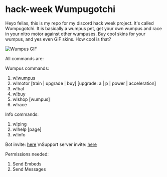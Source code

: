 # hack-week Wumpugotchi

Heyo fellas, this is my repo for my discord hack week project. It's called Wumpugotchi. It is basically a wumpus pet, get your own wumpus and race in your nitro motor against other wumpuses. Buy cool skins for your wumpus, and yes even GIF skins. How cool is that?

![Wumpus GIF](https://media1.tenor.com/images/79f06d8e2363fe483a35f6a5b2839278/tenor.gif?itemid=10582565)

All commands are:

Wumpus commands:
1. w!wumpus
1. w!motor [train | upgrade | buy] [upgrade: a | p | power | acceleration]
1. w!bal 
1. w!buy <wumpus> 
1. w!shop [wumpus]
1. w!race <opponent-tag> <race-bet>

Info commands:
1. w!ping
1. w!help [page]
1. w!info

Bot invite: [here](https://discordapp.com/api/oauth2/authorize?client_id=592281760256098304&permissions=51200&scope=bot)
\nSupport server invite: [here](https://discord.gg/TRKjKX)

Permissions needed:

1. Send Embeds
1. Send Messages
